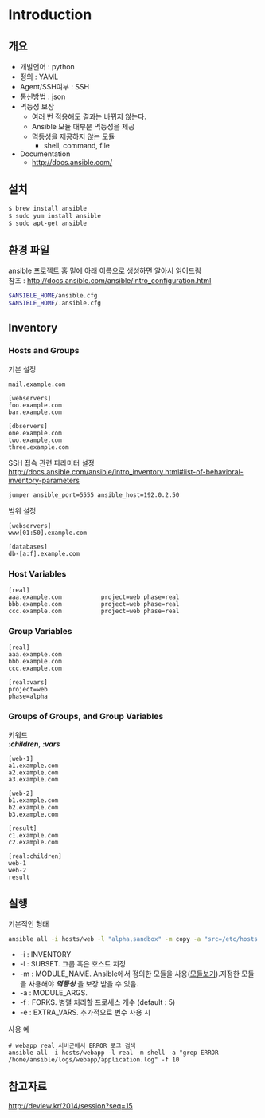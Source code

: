 # Introduction

## 개요

- 개발언어 : python
- 정의  : YAML
- Agent/SSH여부 : SSH
- 통신방법 : json
- 멱등성 보장
  - 여러 번 적용해도 결과는 바뀌지 않는다.
  - Ansible 모듈 대부분 멱등성을 제공
  - 멱등성을 제공하지 않는 모듈
    - shell, command, file
- Documentation
  - http://docs.ansible.com/

## 설치

```sh
$ brew install ansible
$ sudo yum install ansible
$ sudo apt-get ansible
```

## 환경 파일

ansible 프로젝트 홈 밑에 아래 이름으로 생성하면 알아서 읽어드림  
참조 : http://docs.ansible.com/ansible/intro_configuration.html

```sh
$ANSIBLE_HOME/ansible.cfg
$ANSIBLE_HOME/.ansible.cfg
```

## Inventory

### Hosts and Groups

기본 설정

```
mail.example.com

[webservers]
foo.example.com
bar.example.com

[dbservers]
one.example.com
two.example.com
three.example.com
```

SSH 접속 관련 파라미터 설정  
http://docs.ansible.com/ansible/intro_inventory.html#list-of-behavioral-inventory-parameters

```
jumper ansible_port=5555 ansible_host=192.0.2.50
```

범위 설정

```
[webservers]
www[01:50].example.com

[databases]
db-[a:f].example.com
```

### Host Variables

```
[real]
aaa.example.com           project=web phase=real
bbb.example.com           project=web phase=real
ccc.example.com           project=web phase=real
```

### Group Variables

```
[real]
aaa.example.com
bbb.example.com
ccc.example.com

[real:vars]
project=web
phase=alpha
```


### Groups of Groups, and Group Variables

키워드  
***:children***, ***:vars***

```
[web-1]
a1.example.com
a2.example.com
a3.example.com

[web-2]
b1.example.com
b2.example.com
b3.example.com

[result]
c1.example.com
c2.example.com

[real:children]
web-1
web-2
result
```

## 실행

기본적인 형태

```sh
ansible all -i hosts/web -l "alpha,sandbox" -m copy -a "src=/etc/hosts dest=/tmp/hosts" -f 10
```

- -i : INVENTORY
- -l : SUBSET. 그룹 혹은 호스트 지정
- -m : MODULE_NAME. Ansible에서 정의한 모듈을 사용([모듈보기](http://docs.ansible.com/ansible/modules_by_category.html)).지정한 모듈을 사용해야  ***멱등성*** 을 보장 받을 수 있음.
- -a : MODULE_ARGS. 
- -f : FORKS. 병렬 처리할 프로세스 개수 (default : 5)
- -e : EXTRA_VARS. 추가적으로 변수 사용 시

사용 예

```shell
# webapp real 서버군에서 ERROR 로그 검색
ansible all -i hosts/webapp -l real -m shell -a "grep ERROR /home/ansible/logs/webapp/application.log" -f 10
```

## 참고자료

http://deview.kr/2014/session?seq=15
